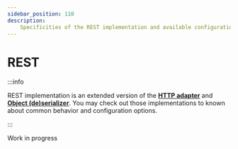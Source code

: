 ```yaml
---
sidebar_position: 110
description:
    Specificities of the REST implementation and available configuration.
---
```


# REST

:::info

REST implementation is an extended version of the
[**HTTP adapter**](/docs/guides/implementations/http) and
[**Object (de)serializer**](/docs/guides/implementations/object).
You may check out those implementations to known about common behavior and
configuration options.

:::

<span className="chip chip--primary">Work in progress</span>
